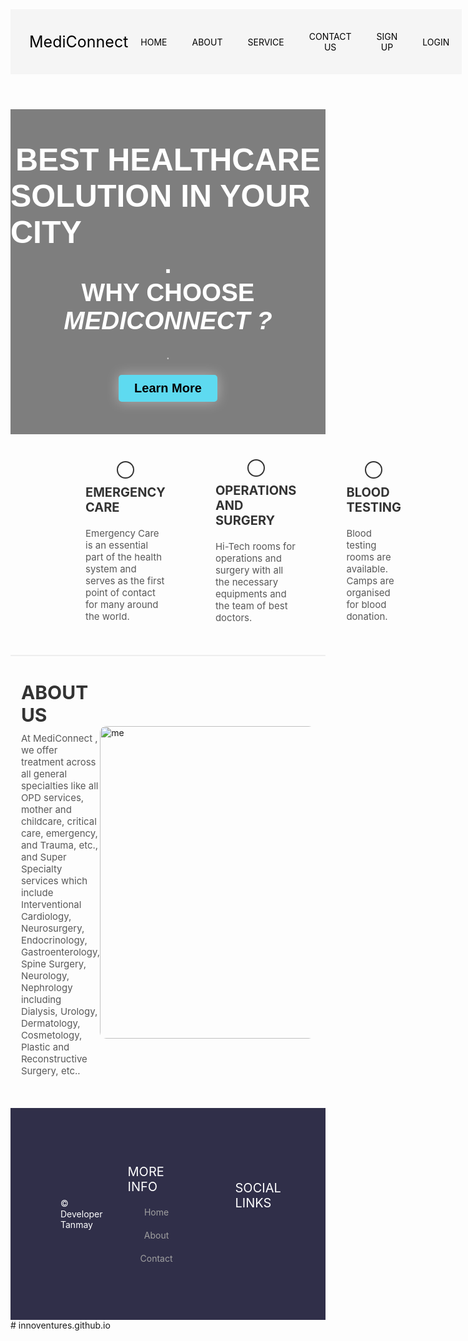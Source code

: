 <!DOCTYPE html>
<html lang="en">

<head>
  <meta charset="UTF-8">
  <meta http-equiv="X-UA-Compatible" content="IE=edge">
  <meta name="viewport" content="width=device-width, initial-scale=1.0">
  <title>Simple HTML HomePage</title>
  <link rel="stylesheet" href="https://cdnjs.cloudflare.com/ajax/libs/font-awesome/5.15.3/css/all.min.css">
  <style>
    @import url('https://fonts.googleapis.com/css2?family=Sriracha&display=swap');

    body {
      margin: 0;
      box-sizing: border-box;
    }

    /* CSS for header */
    .header {
      display: flex;
      justify-content: space-between;
      align-items: center;
      background-color: #f5f5f5;
    }

    .header .logo {
      font-size: 25px;
      font-family: 'Sriracha', cursive;
      color: #000;
      text-decoration: none;
      margin-left: 30px;
    }

    .nav-items {
      display: flex;
      justify-content: space-around;
      align-items: center;
      background-color: #f5f5f5;
      margin-right: 20px;
    }

    .nav-items a {
      text-decoration: none;
      color: #000;
      padding: 35px 20px;
    }

    /* CSS for main element */
    .intro {
      display: flex;
      flex-direction: column;
      justify-content: center;
      align-items: center;
      width: 100%;
      height: 520px;
      background: linear-gradient(to bottom, rgba(0, 0, 0, 0.5) 0%, rgba(0, 0, 0, 0.5) 100%), url("https://images.unsplash.com/photo-1587620962725-abab7fe55159?ixlib=rb-1.2.1&ixid=MnwxMjA3fDB8MHxwaG90by1wYWdlfHx8fGVufDB8fHx8&auto=format&fit=crop&w=1031&q=80");
      background-size: cover;
      background-position: center;
      background-repeat: no-repeat;
    }

    .intro h1 {
      font-family: sans-serif;
      font-size: 50px;
      color: #fff;
      font-weight: bold;
      text-transform: uppercase;
      margin: 0;
    }
	.intro h2 {
      font-family: sans-serif;
      font-size: 50px;
      color: #fff;
      font-weight: bold;
      text-transform: uppercase;
      margin: 0;
    }
	.intro h3 {
      font-family: sans-serif;
      font-size: 40px;
      color: #fff;
      font-weight: bold;
      text-transform: uppercase;
      margin: 0;
    }
	.intro h4 {
      font-family: sans-serif;
      font-size: 40px;
      color: #fff;
      font-weight: bold;
      text-transform: uppercase;
      margin: 0;
    }
	.intro h5 {
      font-family: sans-serif;
      font-size: 40px;
      color: #fff;
      font-weight: bold;
      text-transform: uppercase;
      margin: 0;
    }
	.intro p {
      font-size: 20px;
      color: #d1d1d1;
      text-transform: uppercase;
      margin: 20px 0;
    }

    .intro button {
      background-color: #5edaf0;
      color: #000;
      padding: 10px 25px;
      border: none;
      border-radius: 5px;
      font-size: 20px;
      font-weight: bold;
      cursor: pointer;
      box-shadow: 0px 0px 20px rgba(255, 255, 255, 0.4)
    }

    .achievements {
      display: flex;
      justify-content: space-around;
      align-items: center;
      padding: 40px 80px;
    }

    .achievements .work {
      display: flex;
      flex-direction: column;
      justify-content: center;
      align-items: center;
      padding: 0 40px;
    }

    .achievements .work i {
      width: fit-content;
      font-size: 50px;
      color: #333333;
      border-radius: 50%;
      border: 2px solid #333333;
      padding: 12px;
    }

    .achievements .work .work-heading {
      font-size: 20px;
      color: #333333;
      text-transform: uppercase;
      margin: 10px 0;
	font-weight: bold;
    }

    .achievements .work .work-text {
      font-size: 15px;
      color: #585858;
      margin: 10px 0;
    }

    .about-us {
      display: flex;
      justify-content: center;
      align-items: center;
      padding: 40px 80px;
      border-top: 2px solid #eeeeee;
    }

    .about-us img {
      width: 500px;
      max-width: 100%;
      height: auto;
      border-radius: 10px;
    }

    .about-us-text h2 {
      font-size: 30px;
      color: #333333;
      text-transform: uppercase;
      margin: 0;
    }

    .about-us-text p {
      font-size: 15px;
      color: #585858;
      margin: 10px 0;
    }

    /* CSS for footer */
    .footer {
      display: flex;
      justify-content: space-between;
      align-items: center;
      background-color: #302f49;
      padding: 40px 80px;
    }

    .footer .copy {
      color: #fff;
    }

    .bottom-links {
      display: flex;
      justify-content: space-around;
      align-items: center;
      padding: 40px 0;
    }

    .bottom-links .links {
      display: flex;
      flex-direction: column;
      justify-content: center;
      align-items: center;
      padding: 0 40px;
    }

    .bottom-links .links span {
      font-size: 20px;
      color: #fff;
      text-transform: uppercase;
      margin: 10px 0;
    }

    .bottom-links .links a {
      text-decoration: none;
      color: #a1a1a1;
      padding: 10px 20px;
    }
  </style>
</head>

<body>
  <header class="header">
    <a href="#" class="logo">MediConnect</a>
    <nav class="nav-items">
      <a href="">HOME</a>
      <a href="#">ABOUT</a>
	    <a href="#">SERVICE</a>
      <a href="#">CONTACT US</a>
      <a href="utk.html">SIGN UP</a>
      <a href="">LOGIN</a>
    </nav>
  </header>
  <main>
    <div class="intro">
      <h1>Best Healthcare</h1>
	<h2>Solution In Your City</h2>
	<h3>.</h3>
	<h4>Why choose</h4>
	<h5>MediConnect ?</h5>
      <p>.</p>
      <button>Learn More</button>
    </div>
    <div class="achievements">
      <div class="work">
        <i class="fas fa-plus"></i>
        <p class="work-heading">Emergency Care</p>
        <p class="work-text">Emergency Care is an essential part of the health system and serves as the first point of contact for many around the world.</p>
      </div>
      <div class="work">
        <i class="fas fa-stethoscope"></i>
        <p class="work-heading">Operations And Surgery</p>
        <p class="work-text">Hi-Tech rooms for operations and surgery with all the necessary equipments and the team of best doctors.</p>
      </div>
      <div class="work">
        <i class="fas fa-water droplet"></i>
        <p class="work-heading">Blood Testing</p>
        <p class="work-text">Blood testing rooms are available. Camps are organised for blood donation.</p>
      </div>
    </div>
    <div class="about-us">
      <div class="about-us-text">
        <h2>About us</h2>
        <p>At MediConnect , we offer treatment across all general specialties like all OPD services, mother and childcare, critical care, emergency, and Trauma, etc., and Super Specialty services which include Interventional Cardiology, Neurosurgery, Endocrinology, Gastroenterology, Spine Surgery, Neurology, Nephrology including Dialysis, Urology, Dermatology, Cosmetology, Plastic and Reconstructive Surgery, etc..</p>
      </div>
      <img src="https://images.unsplash.com/photo-1596495578065-6e0763fa1178?ixlib=rb-1.2.1&ixid=MnwxMjA3fDB8MHxwaG90by1wYWdlfHx8fGVufDB8fHx8&auto=format&fit=crop&w=871&q=80" alt="me">
    </div>
  </main>
  <footer class="footer">
    <div class="copy">&copy; Developer Tanmay</div>
    <div class="bottom-links">
      <div class="links">
        <span>More Info</span>
        <a href="#">Home</a>
        <a href="#">About</a>
        <a href="#">Contact</a>
      </div>
      <div class="links">
        <span>Social Links</span>
        <a href="#"><i class="fab fa-facebook"></i></a>
        <a href="#"><i class="fab fa-twitter"></i></a>
        <a href="#"><i class="fab fa-instagram"></i></a>
      </div>
    </div>
  </footer>
</body>

</html># innoventures.github.io
